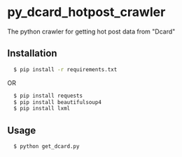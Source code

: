 # py_dcard_hotpost_crawler

The python crawler for getting hot post data from "Dcard"

## Installation

``` BASH
  $ pip install -r requirements.txt
```

OR

``` BASH
  $ pip install requests
  $ pip install beautifulsoup4
  $ pip install lxml
```

## Usage

``` BASH
  $ python get_dcard.py
```